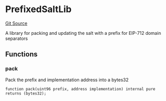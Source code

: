 # PrefixedSaltLib
[Git Source](https://github.com/Uniswap/minimal-delegation/blob/1457ed9d5e0382ab8547f6bc36a3738475e8b5fe/src/libraries/PrefixedSaltLib.sol)

A library for packing and updating the salt with a prefix for EIP-712 domain separators


## Functions
### pack

Pack the prefix and implementation address into a bytes32


```solidity
function pack(uint96 prefix, address implementation) internal pure returns (bytes32);
```

